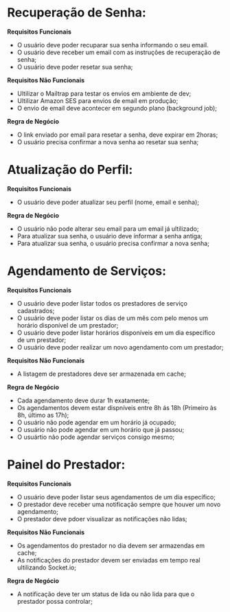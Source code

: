 # Recuperação de Senha:

**Requisitos Funcionais**

- O usuário deve poder recuparar sua senha informando o seu email.
- O usuário deve receber um email com as instruções de recuperação de senha;
- O usuário deve poder resetar sua senha;

**Requisitos Não Funcionais**

- Ultilizar o Mailtrap para testar os envios em ambiente de dev;
- Ultilizar Amazon SES para envios de email em produção;
- O envio de email deve acontecer em segundo plano (background job);

**Regra de Negócio**

- O link enviado por email para resetar a senha, deve expirar em 2horas;
- O usuário precisa confirmar a nova senha ao resetar sua senha;

# Atualização do Perfil:

**Requisitos Funcionais**

- O usuário deve poder atualizar seu perfil (nome, email e senha);

**Regra de Negócio**

- O usuário não pode alterar seu email para um email já ultilizado;
 - Para atualizar sua senha, o usuário deve informar a senha antiga;
 - Para atualizar sua senha, o usuário precisa confirmar a nova senha;


# Agendamento de Serviços:

**Requisitos Funcionais**

- O usuário deve poder listar todos os prestadores de serviço cadastrados;
- O usuário deve poder listar os dias de um mês com pelo menos um horário disponível de um prestador;
- O usuário deve poder listar horários disponíveis em um dia específico de um prestador;
- O usuário deve poder realizar um novo agendamento com um prestador;

**Requisitos Não Funcionais**

- A listagem de prestadores deve ser armazenada em cache;

**Regra de Negócio**

- Cada agendamento deve durar 1h exatamente;
- Os agendamentos devem estar dispníveis entre 8h ás 18h (Primeiro às 8h, último as 17h);
- O usuário não pode agendar em um horário já ocupado;
- O usuário não pode agendar em um horário que já passou;
- O usuártio não pode agendar serviços consigo mesmo;

 # Painel do Prestador:

 **Requisitos Funcionais**

 - O usuário deve poder listar seus agendamentos de um dia específico;
 - O prestador deve receber uma notificação sempre que houver um novo agendamento;
 - O prestador deve pdoer visualizar as notificações não lidas;

 **Requisitos Não Funcionais**

 - Os agendamentos do prestador no dia devem ser armazendas em cache;
 - As notificações do prestador devem ser enviadas em tempo real ultilizando Socket.io;

 **Regra de Negócio**

- A notificação deve ter um status de lida ou não lida para que o prestador possa controlar;
